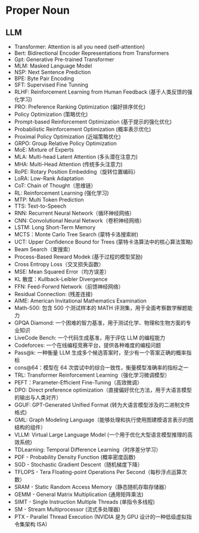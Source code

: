 # Proper Noun

## LLM

- Transformer: Attention is all you need (self-attention)
- Bert: Bidirectional Encoder Representations from Transformers
- Gpt: Generative Pre-trained Transformer
- MLM: Masked Language Model
- NSP: Next Sentence Prediction
- BPE: Byte Pair Encoding
- SFT: Supervised Fine Tunning
- RLHF: Reinforcement Learning from Human Feedback (基于人类反馈的强化学习)
- PRO: Preference Ranking Optimization (偏好排序优化)
- Policy Optimization (策略优化)
- Prompt-based Reinforcement Optimization (基于提示的强化优化)
- Probabilistic Reinforcement  Optimization (概率表示优化)
- Proximal Policy Optimization (近端策略优化)
- GRPO: Group Relative Policy Optimization
- MoE: Mixture of Experts
- MLA: Multi-head Latent Attention (多头潜在注意力)
- MHA: Multi-Head Attention (传统多头注意力)
- RoPE: Rotary Position Embedding（旋转位置编码）
- LoRA: Low-Rank Adaptation
- CoT: Chain of Thought（思维链）
- RL: Reinforcement Learning (强化学习)
- MTP: Multi Token Prediction 
- TTS: Text-to-Speech 
- RNN: Recurrent Neural Network（循环神经网络）
- CNN: Convolutional Neural Network（卷积神经网络）
- LSTM: Long Short-Term Memory
- MCTS：Monte Carlo Tree Search (蒙特卡洛搜索树)
- UCT: Upper Confidence Bound for Trees (蒙特卡洛算法中的核心算法策略)
- Beam Search（束搜索）
- Process-Based Reward Modek (基于过程的模型奖励)
- Cross Entropy Loss（交叉损失函数）
- MSE: Mean Squared Error（均方误差）
- KL 散度：Kullback-Leibler Divergence
- FFN: Feed-Forwrd Network（前馈神经网络）
- Residual Connection: (残差连接)
- AIME: American Invitational Mathematics Examination
- Math-500: 包含 500 个测试样本的 MATH 评测集，用于全面考察数学解题能力
- GPQA Diamond: 一个困难的智力基准，用于测试化学、物理和生物方面的专业知识
- LiveCode Bench: 一个代码生成基准，用于评估 LLM 的编程能力
- Codeforces: 一个在线编程竞赛平台，提供各种难度的编程问题
- Pass@k: 一种衡量 LLM 生成多个候选答案时，至少有一个答案正确的概率指标
- cons@64：模型在 64 次尝试中的综合一致性，衡量模型准确率的指标之一
- TRL: Transformer Reinforcement Learning（强化学习微调模型）
- PEFT：Parameter-Efficient Fine-Tuning（高效微调）
- DPO: Direct preference optimization（直接偏好优化方法，用于大语言模型的输出与人类对齐）
- GGUF: GPT-Generated Unified Format (转为大语言模型涉及的二进制文件格式)
- GML: Graph Modeling Language（能够处理和执行使用图建模语言表示的图结构的组件）
- VLLM: Virtual Large Language Model (一个用于优化大型语言模型推理的高效系统)
- TDLearning: Temporal Difference Learning（时序差分学习）
- PDF - Probability Density Function (概率密度函数)
- SGD - Stochastic Gradient Descent（随机梯度下降）
- TFLOPS - Tera Floating-point Operations Per Second（每秒浮点运算次数）
- SRAM - Static Random Access Memory（静态随机存取存储器）
- GEMM - General Matrix Multiplication (通用矩阵乘法)
- SIMT - Single Instruction Multiple Threads (单指令多线程)
- SM - Stream Multiprocessor (流式多处理器)
- PTX - Parallel Thread Execution (NVIDIA 是为 GPU 设计的一种低级虚拟指令集架构 ISA)











